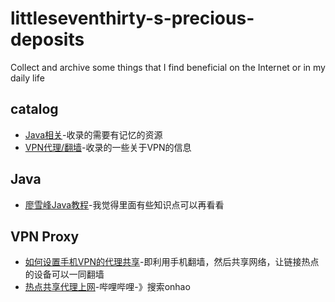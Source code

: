 # littleseventhirty-s-precious-deposits

Collect and archive some things that I find beneficial on the Internet or in my daily life

## catalog

- [Java相关](#java)-收录的需要有记忆的资源
- [VPN代理/翻墙](#vpn-proxy)-收录的一些关于VPN的信息

## Java
- [廖雪峰Java教程](https://liaoxuefeng.com/books/java/introduction/index.html)-我觉得里面有些知识点可以再看看

## VPN Proxy
- [如何设置手机VPN的代理共享](https://jinmohe.com/posts/55278.html)-即利用手机翻墙，然后共享网络，让链接热点的设备可以一同翻墙
- [热点共享代理上网](https://www.bilibili.com/video/BV1Sm421s79V?spm_id_from=333.788.videopod.sections&vd_source=55aa39758297bd95a1cba40a1a51fb59)-哔哩哔哩-》搜索onhao


